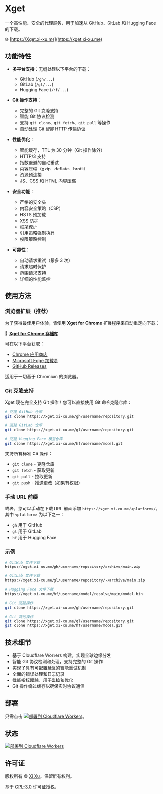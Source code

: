 # Xget

一个高性能、安全的代理服务，用于加速从 GitHub、GitLab 和 Hugging Face 的下载。

🌐 [https://Xget.xi-xu.me](https://xget.xi-xu.me)

## 功能特性

- **多平台支持**：无缝处理以下平台的下载：
  - GitHub (`/gh/...`)
  - GitLab (`/gl/...`)
  - Hugging Face (`/hf/...`)

- **Git 操作支持**：
  - 完整的 Git 克隆支持
  - 智能 Git 协议检测
  - 支持 `git clone`、`git fetch`、`git pull` 等操作
  - 自动处理 Git 智能 HTTP 传输协议

- **性能优化**：
  - 智能缓存，TTL 为 30 分钟（Git 操作除外）
  - HTTP/3 支持
  - 指数退避的自动重试
  - 内容压缩（gzip、deflate、brotli）
  - 资源预连接
  - JS、CSS 和 HTML 内容压缩

- **安全功能**：
  - 严格的安全头
  - 内容安全策略（CSP）
  - HSTS 预加载
  - XSS 防护
  - 框架保护
  - 引用策略强制执行
  - 权限策略控制

- **可靠性**：
  - 自动请求重试（最多 3 次）
  - 请求超时保护
  - 范围请求支持
  - 详细的性能监控

## 使用方法

### 浏览器扩展（推荐）

为了获得最佳用户体验，请使用 **Xget for Chrome** 扩展程序来自动重定向下载：

🔗 **[Xget for Chrome 存储库](https://github.com/xixu-me/Xget-for-Chrome)**

可在以下平台获取：

- [Chrome 应用商店](https://chromewebstore.google.com/detail/ajiejgobfcifcikbahpijopolfjoodgf?hl=zh-CN)
- [Microsoft Edge 加载项](https://microsoftedge.microsoft.com/addons/detail/jigpfhbegabdenhihpplcjhpfdcgnalc?hl=zh-CN&gl=CN)
- [GitHub Releases](https://github.com/xixu-me/Xget-for-Chrome/releases/latest)

适用于一切基于 Chromium 的浏览器。

### Git 克隆支持

Xget 现在完全支持 Git 操作！您可以直接使用 Git 命令克隆仓库：

```bash
# 克隆 GitHub 仓库
git clone https://xget.xi-xu.me/gh/username/repository.git

# 克隆 GitLab 仓库  
git clone https://xget.xi-xu.me/gl/username/repository.git

# 克隆 Hugging Face 模型仓库
git clone https://xget.xi-xu.me/hf/username/model.git
```

支持所有标准 Git 操作：

- `git clone` - 克隆仓库
- `git fetch` - 获取更新
- `git pull` - 拉取更新
- `git push` - 推送更改（如果有权限）

### 手动 URL 前缀

或者，您可以手动在下载 URL 前面添加 `https://xget.xi-xu.me/<platform>/`，其中 `<platform>` 为以下之一：

- `gh` 用于 GitHub
- `gl` 用于 GitLab
- `hf` 用于 Hugging Face

### 示例

```bash
# GitHub 文件下载
https://xget.xi-xu.me/gh/username/repository/archive/main.zip

# GitLab 文件下载
https://xget.xi-xu.me/gl/username/repository/-/archive/main.zip

# Hugging Face 文件下载
https://xget.xi-xu.me/hf/username/model/resolve/main/model.bin

# Git 克隆操作
git clone https://xget.xi-xu.me/gh/username/repository.git

# Git 其他操作
git clone https://xget.xi-xu.me/gl/username/repository.git
git clone https://xget.xi-xu.me/hf/username/model.git
```

## 技术细节

- 基于 Cloudflare Workers 构建，实现全球边缘分发
- 智能 Git 协议检测和处理，支持完整的 Git 操作
- 实现了具有可配置延迟的智能重试机制
- 全面的错误处理和日志记录
- 性能指标跟踪，用于监控和优化
- Git 操作绕过缓存以确保实时协议通信

## 部署

只需点击 [![部署到 Cloudflare Workers](https://deploy.workers.cloudflare.com/button)](https://deploy.workers.cloudflare.com/?url=https://github.com/xixu-me/Xget)。

## 状态

[![部署到 Cloudflare Workers](https://github.com/xixu-me/xget/workflows/Deploy%20to%20Cloudflare%20Workers/badge.svg)](https://github.com/xixu-me/Xget/actions/workflows/deploy.yml)

## 许可证

版权所有 &copy; [Xi Xu](https://xi-xu.me)。保留所有权利。

基于 [GPL-3.0](LICENSE) 许可证授权。  
